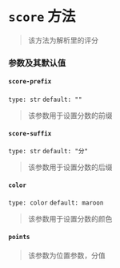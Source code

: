 # `score` 方法
>该方法为解析里的评分
### 参数及其默认值

#### `score-prefix`

`type: str`
`default: ""`
>该参数用于设置分数的前缀

#### `score-suffix`

`type: str`
`default: "分"`
>该参数用于设置分数的后缀

#### `color`

`type: color`
`default: maroon`
>该参数用于设置分数的颜色

#### `points`

>该参数为位置参数，分值
